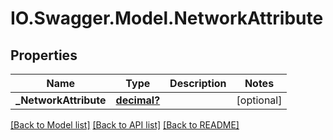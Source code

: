# IO.Swagger.Model.NetworkAttribute
## Properties

Name | Type | Description | Notes
------------ | ------------- | ------------- | -------------
**_NetworkAttribute** | [**decimal?**](BigDecimal.md) |  | [optional] 

[[Back to Model list]](../README.md#documentation-for-models) [[Back to API list]](../README.md#documentation-for-api-endpoints) [[Back to README]](../README.md)

